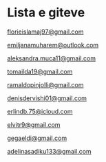 # Lista e giteve

florieislamaj97@gmail.com

emiljanamuharem@outlook.com

aleksandra.muca11@gmail.com

tomailda19@gmail.com

ramaldopinjolli@gmail.com

denisdervishi01@gmail.com

erlindb.75@icloud.com

elvitr9@gmail.com

gegaeldi@gmail.com

adelinasadiku133@gmail.com
